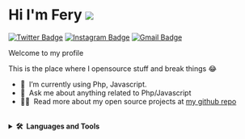# Hi I'm Fery <img src="https://media.giphy.com/media/hvRJCLFzcasrR4ia7z/giphy.gif" width="5%">

[![Twitter Badge](https://img.shields.io/badge/-@FeryLeonardo12-1ca0f1?style=flat&labelColor=1ca0f1&logo=twitter&logoColor=white&link=https://twitter.com/FeryLeonardo12)](https://twitter.com/FeryLeonardo12)
[![Instagram Badge](https://img.shields.io/badge/-@feryleonardo_12-purple?style=flat&logo=instagram&logoColor=white&link=https://instagram.com/feryleonardo_12/)](https://instagram.com/feryleonardo_12)
[![Gmail Badge](https://img.shields.io/badge/-muhammadhabibfery-c14438?style=flat&logo=Gmail&logoColor=white&link=mailto:muhammadhabibfery@gmail.com)](mailto:muhammadhabibfery@gmail.com)

Welcome to my profile


This is the place where I opensource stuff and break things :joy:

- 🌱 &nbsp;I’m currently using Php, Javascript.
- 💬 &nbsp;Ask me about anything related to Php/Javascript
- 👨‍💻 &nbsp;Read more about my open source projects at [my github repo](https://github.com/muhammadhabibfery?tab=repositories)
<br>

<details>
    <summary><b>🛠️&nbsp;&nbsp;Languages&nbsp;and&nbsp;Tools</b></summary>
    <br/>
    <p align="left">
        <a href="https://www.php.net" target="_blank">
            <img src="https://raw.githubusercontent.com/devicons/devicon/master/icons/php/php-original.svg" alt="php" width="40" height="40"/>
        </a>
        <a href="https://www.laravel.com" target="_blank">
            <img src="https://raw.githubusercontent.com/devicons/devicon/master/icons/laravel/laravel-plain-wordmark.svg" alt="laravel" width="40" height="40"/>
        </a>
        <a href="https://laravel-livewire.com/" target="_blank">
            <img src="https://avatars.githubusercontent.com/u/51960834?s=100" alt="laravel livewire" width="40" height="40"/>
        </a>
        <a href="https://developer.mozilla.org/en-US/docs/Web/JavaScript" target="_blank">
            <img src="https://raw.githubusercontent.com/devicons/devicon/master/icons/javascript/javascript-original.svg" alt="javascript" width="40" height="40"/>
        </a>
        <a href="https://alpinejs.dev/" target="_blank">
            <img src="https://alpinejs.dev/alpine_long.svg" alt="alpine.js" width="45" height="45"/>
        </a>
        <a href="https://www.mysql.com/" target="_blank">
            <img src="https://raw.githubusercontent.com/devicons/devicon/master/icons/mysql/mysql-original-wordmark.svg" alt="mysql" width="40" height="40"/>
        </a>
        <a href="https://www.sqlite.org/" target="_blank">
            <img src="https://www.vectorlogo.zone/logos/sqlite/sqlite-icon.svg" alt="sqlite" width="40" height="40"/>
        </a>
        <a href="https://www.nginx.com" target="_blank">
            <img src="https://raw.githubusercontent.com/devicons/devicon/master/icons/nginx/nginx-original.svg" alt="nginx" width="40" height="40"/>
        </a>
        <a href="https://git-scm.com/" target="_blank">
            <img src="https://www.vectorlogo.zone/logos/git-scm/git-scm-icon.svg" alt="git" width="40" height="40"/>
        </a>
        <a href="https://github.com/" target="_blank">
            <img src="https://raw.githubusercontent.com/devicons/devicon/master/icons/github/github-original.svg" alt="github" width="40" height="40"/>
        </a>
        <a href="https://www.w3.org/html/" target="_blank">
            <img src="https://raw.githubusercontent.com/devicons/devicon/master/icons/html5/html5-original-wordmark.svg" alt="html5" width="40" height="40"/>
        </a>
        <a href="https://www.w3schools.com/css/" target="_blank">
            <img src="https://raw.githubusercontent.com/devicons/devicon/master/icons/css3/css3-original-wordmark.svg" alt="css3" width="40" height="40"/>
        </a>
        <a href="https://tailwindcss.com/" target="_blank">
            <img src="https://raw.githubusercontent.com/devicons/devicon/master/icons/tailwindcss/tailwindcss-original-wordmark.svg" alt="tailwind" width="45" height="45"/>
        </a>
        <a href="https://getbootstrap.com" target="_blank">
            <img src="https://raw.githubusercontent.com/devicons/devicon/master/icons/bootstrap/bootstrap-plain-wordmark.svg" alt="bootstrap" width="40" height="40"/>
        </a>
        <a href="https://postman.com" target="_blank">
            <img src="https://www.vectorlogo.zone/logos/getpostman/getpostman-icon.svg" alt="postman" width="40" height="40"/>
        </a>
        <a href="https://code.visualstudio.com/" target="_blank">
            <img src="https://raw.githubusercontent.com/devicons/devicon/master/icons/vscode/vscode-original.svg" alt="vscode" width="40" height="40"/>
        </a>
    </p>
</details>
